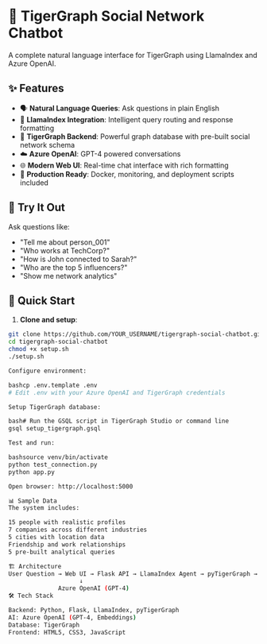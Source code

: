 # 🐅 TigerGraph Social Network Chatbot

A complete natural language interface for TigerGraph using LlamaIndex and Azure OpenAI.

## ✨ Features

- 🗣️ **Natural Language Queries**: Ask questions in plain English
- 🧠 **LlamaIndex Integration**: Intelligent query routing and response formatting
- 🐅 **TigerGraph Backend**: Powerful graph database with pre-built social network schema
- ☁️ **Azure OpenAI**: GPT-4 powered conversations
- 🌐 **Modern Web UI**: Real-time chat interface with rich formatting
- 🚀 **Production Ready**: Docker, monitoring, and deployment scripts included

## 🎯 Try It Out

Ask questions like:
- "Tell me about person_001"
- "Who works at TechCorp?"
- "How is John connected to Sarah?"
- "Who are the top 5 influencers?"
- "Show me network analytics"

## 🚀 Quick Start

1. **Clone and setup**:
```bash
git clone https://github.com/YOUR_USERNAME/tigergraph-social-chatbot.git
cd tigergraph-social-chatbot
chmod +x setup.sh
./setup.sh

Configure environment:

bashcp .env.template .env
# Edit .env with your Azure OpenAI and TigerGraph credentials

Setup TigerGraph database:

bash# Run the GSQL script in TigerGraph Studio or command line
gsql setup_tigergraph.gsql

Test and run:

bashsource venv/bin/activate
python test_connection.py
python app.py

Open browser: http://localhost:5000

📊 Sample Data
The system includes:

15 people with realistic profiles
7 companies across different industries
5 cities with location data
Friendship and work relationships
5 pre-built analytical queries

🏗️ Architecture
User Question → Web UI → Flask API → LlamaIndex Agent → pyTigerGraph → TigerGraph
                    ↓
              Azure OpenAI (GPT-4)
🛠️ Tech Stack

Backend: Python, Flask, LlamaIndex, pyTigerGraph
AI: Azure OpenAI (GPT-4, Embeddings)
Database: TigerGraph
Frontend: HTML5, CSS3, JavaScript
